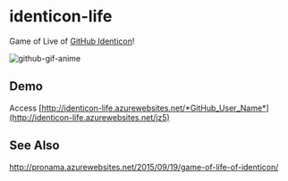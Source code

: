 # identicon-life

Game of Live of [GitHub Identicon](https://github.com/blog/1586-identicons)!

![github-gif-anime](https://cloud.githubusercontent.com/assets/435620/9977282/2c94d262-5f3c-11e5-86b8-7ae8fd7ca819.gif)

## Demo

Access [http://identicon-life.azurewebsites.net/*GitHub_User_Name*](http://identicon-life.azurewebsites.net/jz5)

## See Also

http://pronama.azurewebsites.net/2015/09/19/game-of-life-of-identicon/
